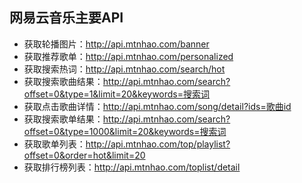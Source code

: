 ## 网易云音乐主要API
   * 获取轮播图片：http://api.mtnhao.com/banner 
   * 获取推荐歌单：http://api.mtnhao.com/personalized
   * 获取搜索热词：http://api.mtnhao.com/search/hot
   * 获取搜索歌曲结果：http://api.mtnhao.com/search?offset=0&type=1&limit=20&keywords=搜索词
   * 获取点击歌曲详情：http://api.mtnhao.com/song/detail?ids=歌曲id
   * 获取搜索歌单结果：http://api.mtnhao.com/search?offset=0&type=1000&limit=20&keywords=搜索词
   * 获取歌单列表：http://api.mtnhao.com/top/playlist?offset=0&order=hot&limit=20
   * 获取排行榜列表：http://api.mtnhao.com/toplist/detail